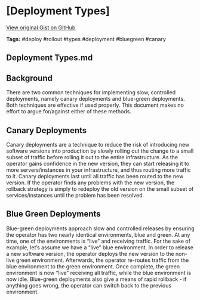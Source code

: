 # [Deployment Types] 

[View original Gist on GitHub](https://gist.github.com/Integralist/414fc20834cf953ee725f930e74d8acf)

**Tags:** #deploy #rollout #types #deployment #bluegreen #canary

## Deployment Types.md

## Background
There are two common techniques for implementing slow, controlled deployments, namely canary deployments and blue-green deployments. Both techniques are effective if used properly. This document makes no effort to argue for/against either of these methods.

## Canary Deployments
Canary deployments are a technique to reduce the risk of introducing new software versions into production by slowly rolling out the change to a small subset of traffic before rolling it out to the entire infrastructure. As the operator gains confidence in the new version, they can start releasing it to more servers/instances in your infrastructure, and thus routing more traffic to it.  Canary deployments last until all traffic has been routed to the new version. If the operator finds any problems with the new version, the rollback strategy is simply to redeploy the old version on the small subset of services/instances until the problem has been resolved.

## Blue Green Deployments
Blue-green deployments approach slow and controlled releases by ensuring the operator has two nearly identical environments, blue and green. At any time, one of the environments is “live” and receiving traffic. For the sake of example, let’s assume we have a “live” blue environment. In order to release a new software version, the operator deploys the new version to the non-live green environment. Afterwards, the operator re-routes traffic from the blue environment to the green environment. Once complete, the green environment is now “live” receiving all traffic, while the blue environment is now idle.  Blue-green deployments also give a means of rapid rollback - if anything goes wrong, the operator can switch back to the previous environment.


